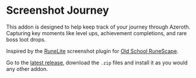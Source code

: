 # Screenshot Journey

This addon is designed to help keep track of your journey through Azeroth.
Capturing key moments like level ups, achievement completions, and rare boss loot drops.

Inspired by the [RuneLite](https://runelite.net/) screenshot plugin for [Old School RuneScape](https://oldschool.runescape.com/).

Go to the [latest release](https://github.com/Cable-Billing/screenshot-journey/releases/latest), download the `.zip` files and install it as you would any other addon.
